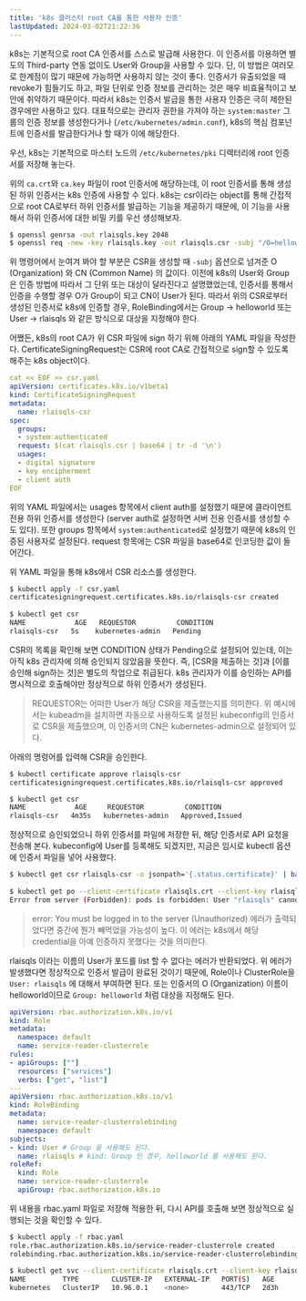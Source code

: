 ```yaml
---
title: 'k8s 클러스터 root CA를 통한 사용자 인증'
lastUpdated: 2024-03-02T21:22:36
---
```


k8s는 기본적으로 root CA 인증서를 스스로 발급해 사용한다. 이 인증서를 이용하면 별도의 Third-party 연동 없이도 User와 Group을 사용할 수 있다. 단, 이 방법은 여러모로 한계점이 많기 때문에 가능하면 사용하지 않는 것이 좋다. 인증서가 유출되었을 때 revoke가 힘들기도 하고, 파일 단위로 인증 정보를 관리하는 것은 매우 비효율적이고 보안에 취약하기 때문이다. 따라서 k8s는 인증서 발급을 통한 사용자 인증은 극히 제한된 경우에만 사용하고 있다. 대표적으로는 관리자 권한을 가져야 하는 `system:master` 그룹의 인증 정보를 생성한다거나 (`/etc/kubernetes/admin.conf`), k8s의 핵심 컴포넌트에 인증서를 발급한다거나 할 때가 이에 해당한다. 

우선, k8s는 기본적으로 마스터 노드의 `/etc/kubernetes/pki` 디렉터리에 root 인증서를 저장해 놓는다. 

위의 `ca.crt`와 `ca.key` 파일이 root 인증서에 해당하는데, 이 root 인증서를 통해 생성된 하위 인증서는 k8s 인증에 사용할 수 있다. k8s는 csr이라는 object를 통해 간접적으로 root CA로부터 하위 인증서를 발급하는 기능을 제공하기 때문에, 이 기능을 사용해서 하위 인증서에 대한 비밀 키를 우선 생성해보자.

```bash
$ openssl genrsa -out rlaisqls.key 2048 
$ openssl req -new -key rlaisqls.key -out rlaisqls.csr -subj "/O=helloworld/CN=rlaisqls"
```

위 명령어에서 눈여겨 봐야 할 부분은 CSR을 생성할 때 `-subj` 옵션으로 넘겨준 O (Organization) 와 CN (Common Name) 의 값이다. 이전에 k8s의 User와 Group은 인증 방법에 따라서 그 단위 또는 대상이 달라진다고 설명했었는데, 인증서를 통해서 인증을 수행할 경우 O가 Group이 되고 CN이 User가 된다. 따라서 위의 CSR로부터 생성된 인증서로 k8s에 인증할 경우, RoleBinding에서는 Group -> helloworld 또는 User -> rlaisqls 와 같은 방식으로 대상을 지정해야 한다.

어쨌든, k8s의 root CA가 위 CSR 파일에 sign 하기 위해 아래의 YAML 파일을 작성한다. CertificateSigningRequest는 CSR에 root CA로 간접적으로 sign할 수 있도록 해주는 k8s object이다. 

```yaml
cat << EOF >> csr.yaml
apiVersion: certificates.k8s.io/v1beta1
kind: CertificateSigningRequest
metadata:
  name: rlaisqls-csr
spec:
  groups:
  - system:authenticated
  request: $(cat rlaisqls.csr | base64 | tr -d '\n')
  usages:
  - digital signature
  - key encipherment
  - client auth
EOF
```

위의 YAML 파일에서는 usages 항목에서 client auth를 설정했기 때문에 클라이언트 전용 하위 인증서를 생성한다 (server auth로 설정하면 서버 전용 인증서를 생성할 수도 있다). 또한 groups 항목에서 `system:authenticated`로 설정했기 때문에 k8s의 인증된 사용자로 설정된다. request 항목에는 CSR 파일을 base64로 인코딩한 값이 들어간다.

위 YAML 파일을 통해 k8s에서 CSR 리소스를 생성한다.

```bash
$ kubectl apply -f csr.yaml
certificatesigningrequest.certificates.k8s.io/rlaisqls-csr created
 
$ kubectl get csr
NAME            AGE   REQUESTOR          CONDITION
rlaisqls-csr   5s    kubernetes-admin   Pending
```
CSR의 목록을 확인해 보면 CONDITION 상태가 Pending으로 설정되어 있는데, 이는 아직 k8s 관리자에 의해 승인되지 않았음을 뜻한다. 즉, [CSR을 제출하는 것]과 [이를 승인해 sign하는 것]은 별도의 작업으로 취급된다. k8s 관리자가 이를 승인하는 API를 명시적으로 호출해야만 정상적으로 하위 인증서가 생성된다.

> REQUESTOR는 어떠한 User가 해당 CSR을 제출했는지를 의미한다. 위 예시에서는 kubeadm을 설치하면 자동으로 사용하도록 설정된 kubeconfig의 인증서로 CSR을 제출했으며, 이 인증서의 CN은 kubernetes-admin으로 설정되어 있다.

아래의 명령어를 입력해 CSR을 승인한다.

```bash
$ kubectl certificate approve rlaisqls-csr
certificatesigningrequest.certificates.k8s.io/rlaisqls-csr approved

$ kubectl get csr
NAME            AGE     REQUESTOR          CONDITION
rlaisqls-csr   4m35s   kubernetes-admin   Approved,Issued
```

정상적으로 승인되었으니 하위 인증서를 파일에 저장한 뒤, 해당 인증서로 API 요청을 전송해 본다. kubeconfig에 User를 등록해도 되겠지만, 지금은 임시로 kubectl 옵션에 인증서 파일을 넣어 사용했다.

```bash
$ kubectl get csr rlaisqls-csr -o jsonpath='{.status.certificate}' | base64 -D > rlaisqls.crt
 
$ kubectl get po --client-certificate rlaisqls.crt --client-key rlaisqls.key
Error from server (Forbidden): pods is forbidden: User "rlaisqls" cannot list resource "pods" in API group "" in the namespace "default"
```

> error: You must be logged in to the server (Unauthorized) 에러가 출력되었다면 중간에 뭔가 빼먹었을 가능성이 높다. 이 에러는 k8s에서 해당 credential을 아예 인증하지 못했다는 것을 의미한다.

rlaisqls 이라는 이름의 User가 포드를 list 할 수 없다는 에러가 반환되었다. 위 에러가 발생했다면 정상적으로 인증서 발급이 완료된 것이기 때문에, Role이나 ClusterRole을 `User: rlaisqls` 에 대해서 부여하면 된다. 또는 인증서의 O (Organization) 이름이 helloworld이므로 `Group: helloworld` 처럼 대상을 지정해도 된다.

```yaml
apiVersion: rbac.authorization.k8s.io/v1
kind: Role
metadata:
  namespace: default
  name: service-reader-clusterrole
rules:
- apiGroups: [""]
  resources: ["services"]
  verbs: ["get", "list"]
---
apiVersion: rbac.authorization.k8s.io/v1
kind: RoleBinding
metadata:
  name: service-reader-clusterrolebinding
  namespace: default
subjects:
- kind: User # Group 을 사용해도 된다.
  name: rlaisqls # kind: Group 인 경우, helloworld 를 사용해도 된다.
roleRef:
  kind: Role
  name: service-reader-clusterrole
  apiGroup: rbac.authorization.k8s.io
```

위 내용을 rbac.yaml 파일로 저장해 적용한 뒤, 다시 API를 호출해 보면 정상적으로 실행되는 것을 확인할 수 있다.

```bash
$ kubectl apply -f rbac.yaml
role.rbac.authorization.k8s.io/service-reader-clusterrole created
rolebinding.rbac.authorization.k8s.io/service-reader-clusterrolebinding created
 
$ kubectl get svc --client-certificate rlaisqls.crt --client-key rlaisqls.key
NAME         TYPE        CLUSTER-IP   EXTERNAL-IP   PORT(S)   AGE
kubernetes   ClusterIP   10.96.0.1    <none>        443/TCP   2d3h
```